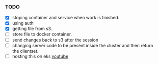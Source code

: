 ### TODO
- [X] stoping container and service when work is finished.
- [X] using auth
- [X] getting file from s3.
- [ ] store file to docker container.
- [ ] send changes back to s3 after the session
- [ ] changing server code to be present inside the cluster and then return the clientset.
- [ ] hosting this on eks [youtube](https://youtu.be/p6xDCz00TxU?si=ZbPXX94Qf8dR482C)

